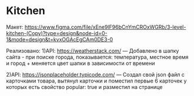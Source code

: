 # Kitchen
Макет: https://www.figma.com/file/xEne9lF96bCnYmCROxWGRb/3-level-kitchen-(Copy)?type=design&node-id=0-1&mode=design&t=kvxOGAcEgCAm0DE3-0

Реализовано:
1)API: https://weatherstack.com/
 — Добавлено в шапку сайта - при поиске города, показывается: температура, местное время и город + меняется цвет шапки в зависимости от времени

2)API: https://jsonplaceholder.typicode.com/
 — Создал свой json файл с карточками товара, вытянул карточки и поместил первые 6 карточек у которых есть свойство popular: true и разместил на странице
